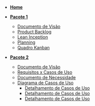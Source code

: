 * [**Home**](README.md)

* [**Pacote 1**](#)
    - [Documento de Visão](/Documentos/Pacote-1/Documento-de-Visão.md)
    - [Product Backlog](/Documentos/Pacote-1/Product-Backlog.md)
    - [Lean Inception]()
    - [Planning](/Documentos/Pacote-1/Sprints/Sprint-3/planning-sprint-3.md)
    - [Quadro Kanban](Documentos/Pacote-1/Quadro-kanban.md)
        
* [**Pacote 2**](#)
    - [Documento de Visão](/Documentos/Pacote-2/Documento-de-Visão.md)
    - [Requisitos x Casos de Uso](/Documentos/Pacote-2/RequisitosXcaso_de_uso.md)
    - [Documento de Necessidade](/Documentos/Pacote-2/Documento-necessidade.md)
    - [Diagrama de Casos de Uso](/Documentos/Pacote-2/Use-case.md)
        - [Detalhamento de Casos de Uso]()
        - [Detalhamento de Casos de Uso]()
        - [Detalhamento de Casos de Uso]()
    <!-- - [Fluxo de Eventos](/Documentos/Pacote-2/Fluxo-de-eventos.md) -->
